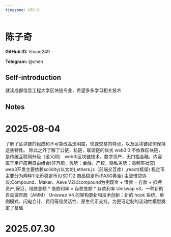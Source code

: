 ```yaml
---
timezone: UTC+8
---
```


# 陈子奇

**GitHub ID:** hhaae249

**Telegram:** @chen

## Self-introduction

就读成都信息工程大学区块链专业，希望多多学习相关技术

## Notes

<!-- Content_START -->
# 2025-08-04

了解了区块链的组成和不可篡改高透明度，快速交易的特点，以及区块链如何保持这些特性。
除此之外了解了公链，私链，联盟链的优劣
web3.0:不依靠区块链，是传统互联网升级（语义网）
web3:区块链技术，数字资产，无门槛金融，内容属于用户应用自由组合(非万能，优势：金融，产权，隐私劣势：高频率社交)
web3开发主要依赖solidity(以太坊),ethers.js（前端交互库）,react(框架)
稳定币主要分为两种1:法币稳定币(USDT)2:商品稳定币(PAXG黄金)
主流借贷协议:Compound、Maker、Aave V2以compound为例现金 + 借款 = 存款 + 抵押资产,保证，借款总额 * 借款利率 = 存款总额 * 存款利率
Uniswap v3，一种新的自动做市商（AMM）
Uniswap V4 的架构更新和技术创新：新的 hook 系统、单例模式、闪电会计、费用等级灵活性、原生代币支持。为更可定制的流动性模型奠定了基础

# 2025.07.30


<!-- Content_END -->
